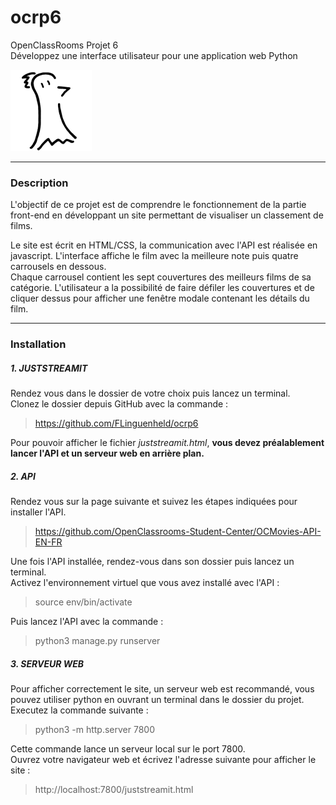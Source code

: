 # ocrp6
OpenClassRooms Projet 6  
Développez une interface utilisateur pour une application web Python

![Logo FLinguenheld](https://raw.githubusercontent.com/FLinguenheld/ocrp6/main/Forelif.png "Pouet")

****
### Description
L'objectif de ce projet est de comprendre le fonctionnement de la partie front-end en développant un site permettant de
visualiser un classement de films.  

Le site est écrit en HTML/CSS, la communication avec l'API est réalisée en javascript.
L'interface affiche le film avec la meilleure note puis quatre carrousels en dessous.  
Chaque carrousel contient les sept couvertures des meilleurs films de sa catégorie.
L'utilisateur a la possibilité de faire défiler les couvertures et de cliquer dessus pour afficher
une fenêtre modale contenant les détails du film.

****
### Installation
##### 1. JUSTSTREAMIT

Rendez vous dans le dossier de votre choix puis lancez un terminal.  
Clonez le dossier depuis GitHub avec la commande :  

>https://github.com/FLinguenheld/ocrp6

Pour pouvoir afficher le fichier *juststreamit.html*, **vous devez préalablement lancer l'API et un serveur web en arrière plan.**

##### 2. API

Rendez vous sur la page suivante et suivez les étapes indiquées pour installer l'API.

>https://github.com/OpenClassrooms-Student-Center/OCMovies-API-EN-FR

Une fois l'API installée, rendez-vous dans son dossier puis lancez un terminal.  
Activez l'environnement virtuel que vous avez installé avec l'API :

>source env/bin/activate

Puis lancez l'API avec la commande :

>python3 manage.py runserver

##### 3. SERVEUR WEB

Pour afficher correctement le site, un serveur web est recommandé, vous pouvez utiliser python en
ouvrant un terminal dans le dossier du projet.  
Executez la commande suivante :

>python3 -m http.server 7800

Cette commande lance un serveur local sur le port 7800.  
Ouvrez votre navigateur web et écrivez l'adresse suivante pour afficher le site :

>http://localhost:7800/juststreamit.html
